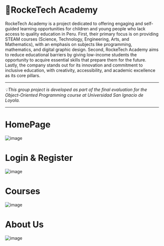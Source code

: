 # 🚀RockeTech Academy

RockeTech Academy is a project dedicated to offering engaging and self-guided learning opportunities for children and young people who lack access to quality education in Peru. First, their primary focus is on providing STEAM courses (Science, Technology, Engineering, Arts, and Mathematics), with an emphasis on subjects like programming, mathematics, and digital graphic design. Second, RockeTech Academy aims to reduce educational barriers by giving low-income students the opportunity to acquire essential skills that prepare them for the future. Lastly, the company stands out for its innovation and commitment to inclusive education, with creativity, accessibility, and academic excellence as its core pillars.

-----------------------------------------------------

 _💡This group project is developed as part of the final evaluation for the Object-Oriented Programming course at Universidad San Ignacio de Loyola._

-----------------------------------------------------
# HomePage
![image](https://github.com/user-attachments/assets/f690ae7c-c08d-4636-ab59-d87c1a8519ea)


# Login & Register
![image](https://github.com/user-attachments/assets/dd181afb-f3fc-4330-99f2-0dcb9ca59fab)

# Courses
![image](https://github.com/user-attachments/assets/4e27ea42-c2cb-429e-bdb5-bb599c34496b)


# About Us
![image](https://github.com/user-attachments/assets/53ea052e-8251-4d36-9b9a-3491ab0c4600)


